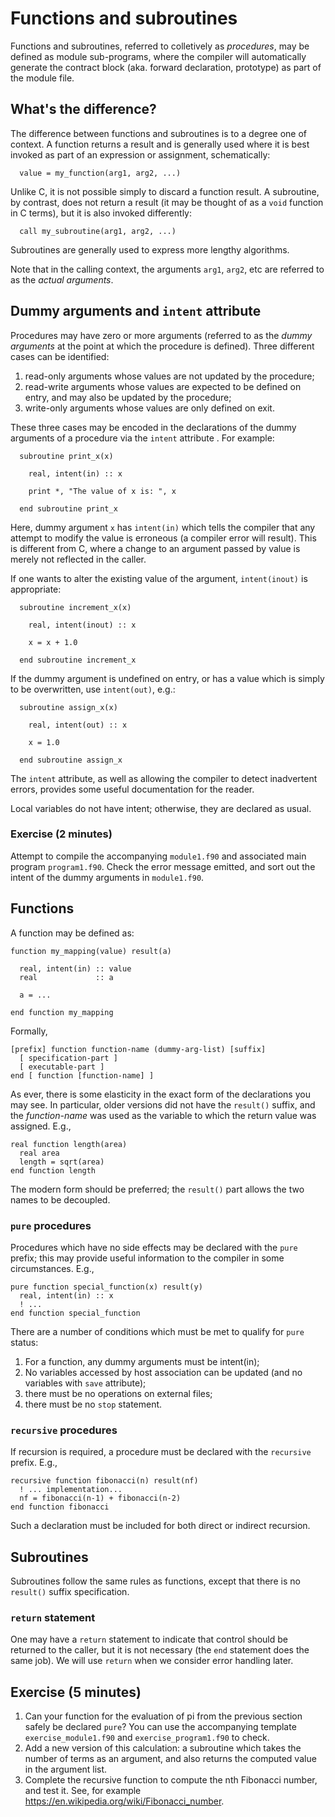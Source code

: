 # Functions and subroutines

Functions and subroutines, referred to colletively as _procedures_, may be
defined as module sub-programs, where the compiler will automatically
generate the contract block (aka. forward declaration, prototype) as
part of the module file.

## What's the difference?

The difference between functions and subroutines is to a degree one of
context. A function returns a result and is generally used where it
is best invoked as part of an expression or assignment, schematically:
```
  value = my_function(arg1, arg2, ...)
```
Unlike C, it is not possible simply to discard a function result.
A subroutine, by contrast, does not return a result (it may be thought of as a
`void` function in C terms), but it is also invoked differently:
```
  call my_subroutine(arg1, arg2, ...)
```
Subroutines are generally used to express more lengthy algorithms.

Note that in the calling context, the arguments `arg1`, `arg2`, etc
are referred to as the _actual arguments_.


## Dummy arguments and `intent` attribute

Procedures may have zero or more arguments (referred to as the _dummy
arguments_ at the point at which the procedure is defined). Three
different cases can be identified:

1. read-only arguments whose values are not updated by the procedure;
2. read-write arguments whose values are expected to be defined on
   entry, and may also be updated by the procedure;
3. write-only arguments whose values are only defined on exit.

These three cases may be encoded in the declarations of the dummy
arguments of a procedure via the `intent` attribute . For example:
```
  subroutine print_x(x)

    real, intent(in) :: x

    print *, "The value of x is: ", x

  end subroutine print_x
```
Here, dummy argument `x` has `intent(in)` which tells the compiler that
any attempt to modify the value is erroneous (a compiler error will result).
This is different from C, where a change to an argument passed by value is
merely not reflected in the caller.

If one wants to alter the existing value of the argument, `intent(inout)`
is appropriate:
```
  subroutine increment_x(x)

    real, intent(inout) :: x

    x = x + 1.0

  end subroutine increment_x
```
If the dummy argument is undefined on entry, or has a value which is
simply to be overwritten, use `intent(out)`, e.g.:
```
  subroutine assign_x(x)

    real, intent(out) :: x

    x = 1.0

  end subroutine assign_x
```
The `intent` attribute, as well as allowing the compiler to detect
inadvertent errors, provides some useful documentation for the
reader.

Local variables do not have intent; otherwise, they are declared as
usual.


### Exercise (2 minutes)

Attempt to compile the accompanying `module1.f90` and associated main
program `program1.f90`. Check the error message emitted, and sort out
the intent of the dummy arguments in `module1.f90`.


## Functions
A function may be defined as:
```
function my_mapping(value) result(a)

  real, intent(in) :: value
  real             :: a

  a = ...

end function my_mapping
```

Formally,
```
[prefix] function function-name (dummy-arg-list) [suffix]
  [ specification-part ]
  [ executable-part ]
end [ function [function-name] ]
```
As ever, there is some elasticity in the exact form of the declarations
you may see. In particular, older versions did not have the `result()`
suffix, and the _function-name_ was used as the variable to which the
return value was assigned. E.g.,
```
real function length(area)
  real area
  length = sqrt(area)
end function length
```
The modern form should be preferred; the `result()` part allows the two
names to be decoupled.

### `pure` procedures

Procedures which have no side effects may be declared with the
`pure` prefix; this may provide useful information to the compiler
in some circumstances. E.g.,
```
pure function special_function(x) result(y)
  real, intent(in) :: x
  ! ...
end function special_function
```
There are a number of conditions which must be met to qualify for
`pure` status:
1. For a function, any dummy arguments must be intent(in);
2. No variables accessed by host association can be updated (and no variables with `save` attribute);
3. there must be no operations on external files;
4. there must be no `stop` statement.


### `recursive` procedures

If recursion is required, a procedure must be declared with the
`recursive` prefix. E.g.,
```
recursive function fibonacci(n) result(nf)
  ! ... implementation...
  nf = fibonacci(n-1) + fibonacci(n-2)
end function fibonacci
```
Such a declaration must be included for both direct or indirect recursion.

## Subroutines

Subroutines follow the same rules as functions, except that there is no
`result()` suffix specification.

### `return` statement

One may have a `return` statement to indicate that control should
be returned to the caller, but it is not necessary (the `end`
statement does the same job). We will use `return` when we consider
error handling later.


## Exercise (5 minutes)

1. Can your function for the evaluation of pi from the previous section safely be declared `pure`? You can use the accompanying template `exercise_module1.f90` and `exercise_program1.f90` to check.
2. Add a new version of this calculation: a subroutine which takes the number of terms as an argument, and also returns the computed value in the argument list.
3. Complete the recursive function to compute the nth Fibonacci number, and test it. See, for example https://en.wikipedia.org/wiki/Fibonacci_number.
